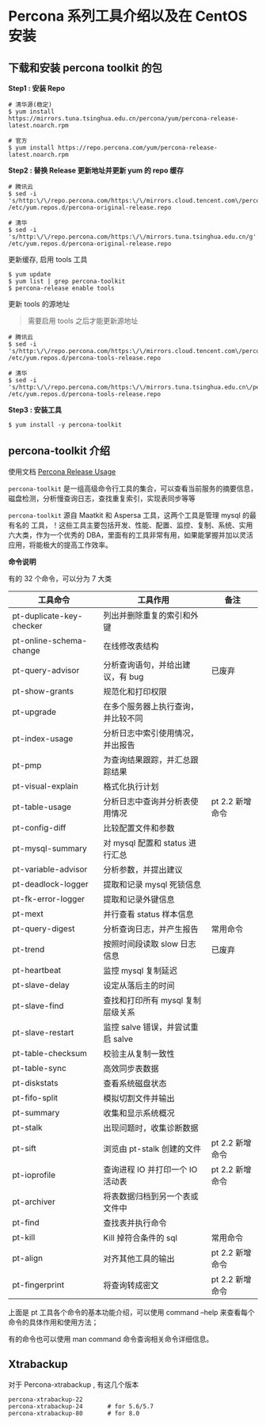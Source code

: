 # Percona 系列工具介绍以及在 CentOS 安装

## 下载和安装 percona toolkit 的包

**Step1 : 安装 Repo**

```
# 清华源(稳定)
$ yum install https://mirrors.tuna.tsinghua.edu.cn/percona/yum/percona-release-latest.noarch.rpm

# 官方
$ yum install https://repo.percona.com/yum/percona-release-latest.noarch.rpm
```

**Step2 : 替换 Release 更新地址并更新 yum 的 repo 缓存**

```
# 腾讯云
$ sed -i 's/http:\/\/repo.percona.com/https:\/\/mirrors.cloud.tencent.com\/percona/g' /etc/yum.repos.d/percona-original-release.repo

# 清华
$ sed -i 's/http:\/\/repo.percona.com/https:\/\/mirrors.tuna.tsinghua.edu.cn/g' /etc/yum.repos.d/percona-original-release.repo
```

更新缓存, 启用 tools 工具

```
$ yum update
$ yum list | grep percona-toolkit
$ percona-release enable tools
```

更新 tools 的源地址

> 需要启用 tools 之后才能更新源地址

```
# 腾讯云
$ sed -i 's/http:\/\/repo.percona.com/https:\/\/mirrors.cloud.tencent.com\/percona/g' /etc/yum.repos.d/percona-tools-release.repo

# 清华
$ sed -i 's/http:\/\/repo.percona.com/https:\/\/mirrors.tuna.tsinghua.edu.cn\/percona/g' /etc/yum.repos.d/percona-tools-release.repo
```

**Step3 : 安装工具**

```
$ yum install -y percona-toolkit
```

## percona-toolkit 介绍

使用文档 [Percona Release Usage](https://www.percona.com/doc/percona-repo-config/percona-release.html#percona-release-usage)

`percona-toolkit` 是一组高级命令行工具的集合，可以查看当前服务的摘要信息，磁盘检测，分析慢查询日志，查找重复索引，实现表同步等等

`percona-toolkit` 源自 Maatkit 和 Aspersa 工具，这两个工具是管理 mysql 的最有名的 工具，！这些工具主要包括开发、性能、配置、监控、复制、系统、实用六大类，作为一个优秀的 DBA，里面有的工具非常有用，如果能掌握并加以灵活应用，将能极大的提高工作效率。

**命令说明**

有的 32 个命令，可以分为 7 大类

| 工具命令                 | 工具作用                           | 备注            |
| ------------------------ | ---------------------------------- | --------------- |
| pt-duplicate-key-checker | 列出并删除重复的索引和外键         |                 |
| pt-online-schema-change  | 在线修改表结构                     |                 |
| pt-query-advisor         | 分析查询语句，并给出建议，有 bug   | 已废弃          |
| pt-show-grants           | 规范化和打印权限                   |                 |
| pt-upgrade               | 在多个服务器上执行查询，并比较不同 |                 |
| pt-index-usage           | 分析日志中索引使用情况，并出报告   |                 |
| pt-pmp                   | 为查询结果跟踪，并汇总跟踪结果     |                 |
| pt-visual-explain        | 格式化执行计划                     |                 |
| pt-table-usage           | 分析日志中查询并分析表使用情况     | pt 2.2 新增命令 |
| pt-config-diff           | 比较配置文件和参数                 |                 |
| pt-mysql-summary         | 对 mysql 配置和 status 进行汇总    |                 |
| pt-variable-advisor      | 分析参数，并提出建议               |                 |
| pt-deadlock-logger       | 提取和记录 mysql 死锁信息          |                 |
| pt-fk-error-logger       | 提取和记录外键信息                 |                 |
| pt-mext                  | 并行查看 status 样本信息           |                 |
| pt-query-digest          | 分析查询日志，并产生报告           | 常用命令        |
| pt-trend                 | 按照时间段读取 slow 日志信息       | 已废弃          |
| pt-heartbeat             | 监控 mysql 复制延迟                |                 |
| pt-slave-delay           | 设定从落后主的时间                 |                 |
| pt-slave-find            | 查找和打印所有 mysql 复制层级关系  |                 |
| pt-slave-restart         | 监控 salve 错误，并尝试重启 salve  |                 |
| pt-table-checksum        | 校验主从复制一致性                 |                 |
| pt-table-sync            | 高效同步表数据                     |                 |
| pt-diskstats             | 查看系统磁盘状态                   |                 |
| pt-fifo-split            | 模拟切割文件并输出                 |                 |
| pt-summary               | 收集和显示系统概况                 |                 |
| pt-stalk                 | 出现问题时，收集诊断数据           |                 |
| pt-sift                  | 浏览由 pt-stalk 创建的文件         | pt 2.2 新增命令 |
| pt-ioprofile             | 查询进程 IO 并打印一个 IO 活动表   | pt 2.2 新增命令 |
| pt-archiver              | 将表数据归档到另一个表或文件中     |                 |
| pt-find                  | 查找表并执行命令                   |                 |
| pt-kill                  | Kill 掉符合条件的 sql              | 常用命令        |
| pt-align                 | 对齐其他工具的输出                 | pt 2.2 新增命令 |
| pt-fingerprint           | 将查询转成密文                     | pt 2.2 新增命令 |

上面是 pt 工具各个命令的基本功能介绍，可以使用 command –help 来查看每个命令的具体作用和使用方法；

有的命令也可以使用 man command 命令查询相关命令详细信息。

## Xtrabackup

对于 Percona-xtrabackup , 有这几个版本

```
percona-xtrabackup-22
percona-xtrabackup-24       # for 5.6/5.7
percona-xtrabackup-80       # for 8.0
```
